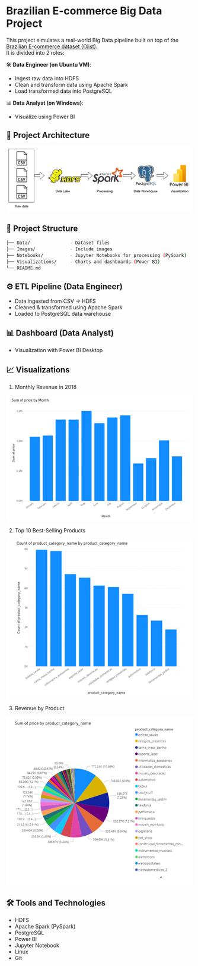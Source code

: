 # Brazilian E-commerce Big Data Project

This project simulates a real-world Big Data pipeline built on top of the [Brazilian E-commerce dataset (Olist)](https://www.kaggle.com/datasets/olistbr/brazilian-ecommerce).  
It is divided into 2 roles:

🛠 **Data Engineer (on Ubuntu VM)**: 
- Ingest raw data into HDFS
- Clean and transform data using Apache Spark
- Load transformed data into PostgreSQL

📊 **Data Analyst (on Windows)**: 
- Visualize using Power BI

## 🧱 Project Architecture

![Architecture](Images/archi.png)

## 📂 Project Structure
```bash
├── Data/               - Dataset files
├── Images/             - Include images
├── Notebooks/          - Jupyter Notebooks for processing (PySpark)
├── Visualizations/     - Charts and dashboards (Power BI)
└── README.md           
```
## ⚙️ ETL Pipeline (Data Engineer)
- Data ingested from CSV → HDFS
- Cleaned & transformed using Apache Spark
- Loaded to PostgreSQL data warehouse
## 📊 Dashboard (Data Analyst)
- Visualization with Power BI Desktop

## 📈 Visualizations
1. Monthly Revenue in 2018

![Monthly Revenue](Visualizations/monthly_revenue_2018.png)

2. Top 10 Best-Selling Products

![Top 10 Products](Visualizations/top_10_best_selling_products.png)

3. Revenue by Product

![Revenue by_Product](Visualizations/product_revenue_share.png)

## 🛠️ Tools and Technologies
- HDFS
- Apache Spark (PySpark)
- PostgreSQL
- Power BI
- Jupyter Notebook
- Linux
- Git

